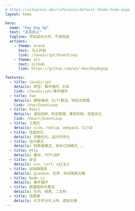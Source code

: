 ```yaml
---
# https://vitepress.dev/reference/default-theme-home-page
layout: home

hero:
  name: "Day Day Up"
  text: "天天向上"
  tagline: 学如逆水行舟，不进则退
  actions:
    - theme: brand
      text: 马上开始
      link: /JavaScript/EventLoop
    - theme: alt
      text: GitHub
      link: https://github.com/wjr-dev/DayDayUp

features:
  - title: JavaScript
    details: 原型、事件循环、ES6
    link: /JavaScript/事件循环
  - title: Vue
    details: 模版编译、Diff算法、响应式原理
    link: /Vue/EventLoop
  - title: React
    details: 虚拟DOM、状态管理、事务机制、性能优化
    link: /React/EventLoop
  - title: 工程化
    details: vite、roolup、webpack、CI/CD
  - title: 性能优化
    details: 加载优化、运行时优化
  - title: 设计模式
    details: 观察者模式、发布订阅模式...
  - title: Http
    details: 缓存、TCP\UDP
  - title: 安全
    details: xss、csrf、sql注入
  - title: 前端微服务
    details: qiankun、无界、样式隔离方案
  - title: Node.js
    details: 事件循环
  - title: 数据结构与算法
    details: 队列、链表、二叉树
  - title: 场景题
    details: 大文件分片上传、虚拟列表
---
```


